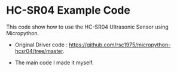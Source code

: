 # HC-SR04 Example Code #

This code show how to use the HC-SR04 Ultrasonic Sensor using Micropython.

  * Original Driver code : https://github.com/rsc1975/micropython-hcsr04/tree/master.
  
  * The main code I made it myself.
